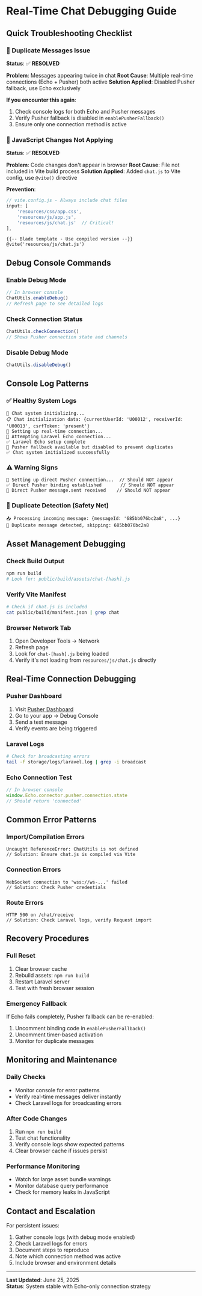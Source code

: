 # Real-Time Chat Debugging Guide

## Quick Troubleshooting Checklist

### 🚨 Duplicate Messages Issue
**Status**: ✅ **RESOLVED**

**Problem**: Messages appearing twice in chat
**Root Cause**: Multiple real-time connections (Echo + Pusher) both active
**Solution Applied**: Disabled Pusher fallback, use Echo exclusively

**If you encounter this again**:
1. Check console logs for both Echo and Pusher messages
2. Verify Pusher fallback is disabled in `enablePusherFallback()`
3. Ensure only one connection method is active

### 🚨 JavaScript Changes Not Applying  
**Status**: ✅ **RESOLVED**

**Problem**: Code changes don't appear in browser
**Root Cause**: File not included in Vite build process
**Solution Applied**: Added `chat.js` to Vite config, use `@vite()` directive

**Prevention**:
```javascript
// vite.config.js - Always include chat files
input: [
    'resources/css/app.css', 
    'resources/js/app.js',
    'resources/js/chat.js'  // Critical!
],
```

```blade
{{-- Blade template - Use compiled version --}}
@vite('resources/js/chat.js')
```

## Debug Console Commands

### Enable Debug Mode
```javascript
// In browser console
ChatUtils.enableDebug()
// Refresh page to see detailed logs
```

### Check Connection Status
```javascript
ChatUtils.checkConnection()
// Shows Pusher connection state and channels
```

### Disable Debug Mode
```javascript
ChatUtils.disableDebug()
```

## Console Log Patterns

### ✅ Healthy System Logs
```
🚀 Chat system initializing...
📋 Chat initialization data: {currentUserId: 'U00012', receiverId: 'U00013', csrfToken: 'present'}
🔌 Setting up real-time connection...
📡 Attempting Laravel Echo connection...
✅ Laravel Echo setup complete
📡 Pusher fallback available but disabled to prevent duplicates
✅ Chat system initialized successfully
```

### ⚠️ Warning Signs
```
📡 Setting up direct Pusher connection...  // Should NOT appear
✅ Direct Pusher binding established       // Should NOT appear  
📨 Direct Pusher message.sent received    // Should NOT appear
```

### 🔄 Duplicate Detection (Safety Net)
```
📥 Processing incoming message: {messageId: '685bb076bc2a8', ...}
🔄 Duplicate message detected, skipping: 685bb076bc2a8
```

## Asset Management Debugging

### Check Build Output
```bash
npm run build
# Look for: public/build/assets/chat-[hash].js
```

### Verify Vite Manifest
```bash
# Check if chat.js is included
cat public/build/manifest.json | grep chat
```

### Browser Network Tab
1. Open Developer Tools → Network
2. Refresh page
3. Look for `chat-[hash].js` being loaded
4. Verify it's not loading from `resources/js/chat.js` directly

## Real-Time Connection Debugging

### Pusher Dashboard
1. Visit [Pusher Dashboard](https://dashboard.pusher.com/)
2. Go to your app → Debug Console
3. Send a test message
4. Verify events are being triggered

### Laravel Logs
```bash
# Check for broadcasting errors
tail -f storage/logs/laravel.log | grep -i broadcast
```

### Echo Connection Test
```javascript
// In browser console
window.Echo.connector.pusher.connection.state
// Should return 'connected'
```

## Common Error Patterns

### Import/Compilation Errors
```
Uncaught ReferenceError: ChatUtils is not defined
// Solution: Ensure chat.js is compiled via Vite
```

### Connection Errors
```
WebSocket connection to 'wss://ws-...' failed
// Solution: Check Pusher credentials
```

### Route Errors
```
HTTP 500 on /chat/receive
// Solution: Check Laravel logs, verify Request import
```

## Recovery Procedures

### Full Reset
1. Clear browser cache
2. Rebuild assets: `npm run build`
3. Restart Laravel server
4. Test with fresh browser session

### Emergency Fallback
If Echo fails completely, Pusher fallback can be re-enabled:
1. Uncomment binding code in `enablePusherFallback()`
2. Uncomment timer-based activation
3. Monitor for duplicate messages

## Monitoring and Maintenance

### Daily Checks
- Monitor console for error patterns
- Verify real-time messages deliver instantly
- Check Laravel logs for broadcasting errors

### After Code Changes
1. Run `npm run build`
2. Test chat functionality
3. Verify console logs show expected patterns
4. Clear browser cache if issues persist

### Performance Monitoring
- Watch for large asset bundle warnings
- Monitor database query performance
- Check for memory leaks in JavaScript

## Contact and Escalation

For persistent issues:
1. Gather console logs (with debug mode enabled)
2. Check Laravel logs for errors
3. Document steps to reproduce
4. Note which connection method was active
5. Include browser and environment details

---

**Last Updated**: June 25, 2025  
**Status**: System stable with Echo-only connection strategy
